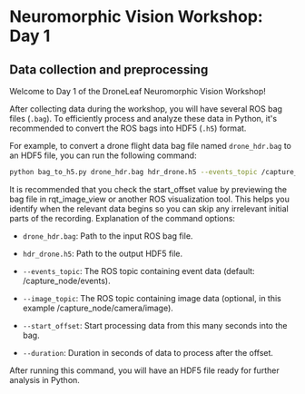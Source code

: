 # Neuromorphic Vision Workshop: Day 1

## Data collection and preprocessing

Welcome to Day 1 of the DroneLeaf Neuromorphic Vision Workshop!

After collecting data during the workshop, you will have several ROS bag files (`.bag`). To efficiently process and analyze these data in Python, it's recommended to convert the ROS bags into HDF5 (`.h5`) format.

For example, to convert a drone flight data bag file named `drone_hdr.bag` to an HDF5 file, you can run the following command:

```bash
python bag_to_h5.py drone_hdr.bag hdr_drone.h5 --events_topic /capture_node/events --image_topic /capture_node/camera/image --start_offset 33.0 --duration 6
```

It is recommended that you check the start_offset value by previewing the bag file in rqt_image_view or another ROS visualization tool. This helps you identify when the relevant data begins so you can skip any irrelevant initial parts of the recording.
Explanation of the command options:

- `drone_hdr.bag`: Path to the input ROS bag file.

- `hdr_drone.h5`: Path to the output HDF5 file.

- `--events_topic`: The ROS topic containing event data (default: /capture_node/events).

- `--image_topic`: The ROS topic containing image data (optional, in this example /capture_node/camera/image).

- `--start_offset`: Start processing data from this many seconds into the bag.

- `--duration`: Duration in seconds of data to process after the offset.

After running this command, you will have an HDF5 file ready for further analysis in Python.